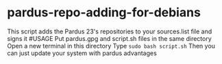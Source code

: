 # pardus-repo-adding-for-debians
This script adds the Pardus 23's repositories to your sources.list file and signs it
#USAGE
Put pardus.gpg and script.sh files in the same directory
Open a new terminal in this directory
Type `sudo bash script.sh`
Then you can just update your system with pardus advantages
